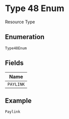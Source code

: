 
# Type 48 Enum

Resource Type

## Enumeration

`Type48Enum`

## Fields

| Name |
|  --- |
| `PAYLINK` |

## Example

```
Paylink
```

